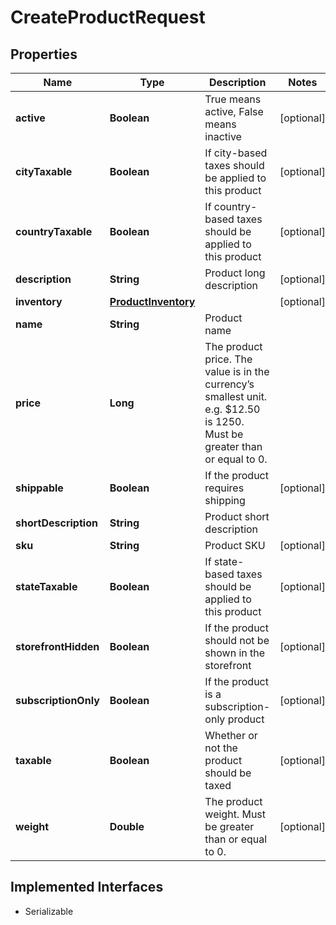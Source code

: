 

# CreateProductRequest


## Properties

| Name | Type | Description | Notes |
|------------ | ------------- | ------------- | -------------|
|**active** | **Boolean** | True means active, False means inactive |  [optional] |
|**cityTaxable** | **Boolean** | If city-based taxes should be applied to this product |  [optional] |
|**countryTaxable** | **Boolean** | If country-based taxes should be applied to this product |  [optional] |
|**description** | **String** | Product long description |  [optional] |
|**inventory** | [**ProductInventory**](ProductInventory.md) |  |  [optional] |
|**name** | **String** | Product name |  |
|**price** | **Long** | The product price. The value is in the currency’s smallest unit. e.g. $12.50 is 1250. Must be greater than or equal to 0. |  |
|**shippable** | **Boolean** | If the product requires shipping |  [optional] |
|**shortDescription** | **String** | Product short description |  |
|**sku** | **String** | Product SKU |  [optional] |
|**stateTaxable** | **Boolean** | If state-based taxes should be applied to this product |  [optional] |
|**storefrontHidden** | **Boolean** | If the product should not be shown in the storefront |  [optional] |
|**subscriptionOnly** | **Boolean** | If the product is a subscription-only product |  [optional] |
|**taxable** | **Boolean** | Whether or not the product should be taxed |  [optional] |
|**weight** | **Double** | The product weight. Must be greater than or equal to 0. |  [optional] |


## Implemented Interfaces

* Serializable

